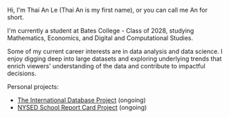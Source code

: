 Hi, I'm Thai An Le (Thai An is my first name), or you can call me An for short.

I'm currently a student at Bates College - Class of 2028, studying Mathematics, Economics, and Digital and Computational Studies.

Some of my current career interests are in data analysis and data science. I enjoy digging deep into large datasets and exploring underlying trends that enrich viewers' understanding of the data and contribute to impactful decisions.

Personal projects:
- [The International Database Project](https://github.com/thaianle/international-database) (ongoing)
- [NYSED School Report Card Project](https://github.com/thaianle/nysed-2024) (ongoing)
